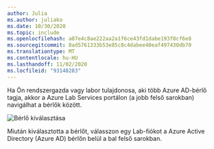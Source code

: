 ```yaml
---
author: Julia
ms.author: juliako
ms.date: 10/30/2020
ms.topic: include
ms.openlocfilehash: a07e4c8ae222aa2a1f6ce43fd1dabe193f8cf6e8
ms.sourcegitcommit: 8ad5761333b53e85c8c4dabee40eaf497430db70
ms.translationtype: MT
ms.contentlocale: hu-HU
ms.lasthandoff: 11/02/2020
ms.locfileid: "93148283"
---
```

Ha Ön rendszergazda vagy labor tulajdonosa, aki több Azure AD-bérlő tagja, akkor a Azure Lab Services portálon (a jobb felső sarokban) navigálhat a bérlők között. 

![Bérlő kiválasztása](../media/multi-tenant-support/picker.png)

Miután kiválasztotta a bérlőt, válasszon egy Lab-fiókot a Azure Active Directory (Azure AD) bérlőn belül a bal felső sarokban.
